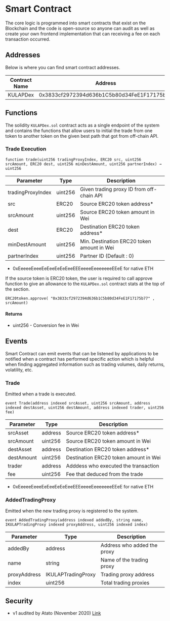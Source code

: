 # Smart Contract

The core logic is programmed into smart contracts that exist on the Blockchain and the code is open-source so anyone can audit as well as create your own frontend implementation that can receiving a fee on each transaction occurred.

## Addresses

Below is where you can find smart contract addresses.

| Contract Name | Address                                    | Network |
|---------------|--------------------------------------------|---------|
| KULAPDex      | 0x3833cf2972394d636b1C5b80d34FeE1F17175b77 | Mainnet |

## Functions

The solidity `KULAPDex.sol` contract acts as a single endpoint of the system and contains the functions that allow users to initial the trade from one token to another token on the given best path that got from off-chain API.

### Trade Execution

```
function trade(uint256 tradingProxyIndex, ERC20 src, uint256 srcAmount, ERC20 dest, uint256 minDestAmount, uint256 partnerIndex) → uint256
```

| Parameter         | Type    | Description                                |
|-------------------|---------|--------------------------------------------|
| tradingProxyIndex | uint256 | Given trading proxy ID from off-chain API  | 
| src               | ERC20   | Source ERC20 token address*                 |          
| srcAmount         | uint256 | Source ERC20 token amount in Wei           | 
| dest              | ERC20   | Destination ERC20 token address*            | 
| minDestAmount     | uint256 | Min. Destination ERC20 token amount in Wei |
| partnerIndex      | uint256 | Partner ID (Default : 0)                   | 

* 0xEeeeeEeeeEeEeeEeEeEeeEEEeeeeEeeeeeeeEEeE for native ETH 

If the source token is ERC20 token, the user is required to call approve function to give an allowance to the `KULAPDex.sol` contract stats at the top of the section.

```
ERC20token.approve( "0x3833cf2972394d636b1C5b80d34FeE1F17175b77" , srcAmount)
```

#### Returns ####

* uint256 - Conversion fee in Wei

## Events

Smart Contract can emit events that can be listened by applications to be notified when a contract has performed specific action which is helpful when finding aggregated information such as trading volumes, daily returns, volatility, etc.

### Trade

Emitted when a trade is executed.

```
event Trade(address indexed srcAsset, uint256 srcAmount, address indexed destAsset, uint256 destAmount, address indexed trader, uint256 fee)
```

| Parameter   | Type     | Description                           |
|-------------|----------|---------------------------------------|
| srcAsset    | address  | Source ERC20 token address*           | 
| srcAmount   | uint256  | Source ERC20 token amount in Wei      | 
| destAsset   | address  | Destination ERC20 token address*      | 
| destAmount  | uint256  | Destination ERC20 token amount in Wei |
| trader      | address  | Adddess who executed the transaction  |
| fee         | uint256  | Fee that deduced from the trade       | 

* 0xEeeeeEeeeEeEeeEeEeEeeEEEeeeeEeeeeeeeEEeE for native ETH 

### AddedTradingProxy

Emitted when the new trading proxy is registered to the system.

```
event AddedTradingProxy(address indexed addedBy, string name, IKULAPTradingProxy indexed proxyAddress, uint256 indexed index)
```

| Parameter   | Type               | Description                 |
|-------------|--------------------|-----------------------------|
| addedBy     | address            | Address who added the proxy | 
| name        | string             | Name of the trading proxy   |          
| proxyAddress| IKULAPTradingProxy | Trading proxy address       | 
| index       | uint256            | Total trading proxies       | 

## Security

- v1 audited by Atato (November 2020) [Link](https://www.atato.com/wp-content/uploads/2020/11/Kulap-Security-Review.pdf)